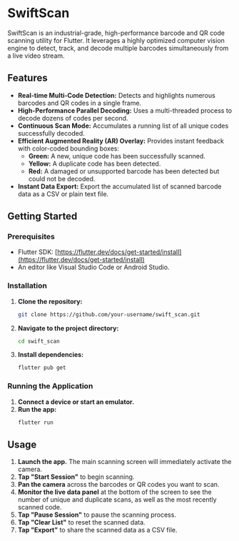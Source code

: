 # SwiftScan

SwiftScan is an industrial-grade, high-performance barcode and QR code scanning utility for Flutter. It leverages a highly optimized computer vision engine to detect, track, and decode multiple barcodes simultaneously from a live video stream.

## Features

- **Real-time Multi-Code Detection:** Detects and highlights numerous barcodes and QR codes in a single frame.
- **High-Performance Parallel Decoding:** Uses a multi-threaded process to decode dozens of codes per second.
- **Continuous Scan Mode:** Accumulates a running list of all unique codes successfully decoded.
- **Efficient Augmented Reality (AR) Overlay:** Provides instant feedback with color-coded bounding boxes:
    - **Green:** A new, unique code has been successfully scanned.
    - **Yellow:** A duplicate code has been detected.
    - **Red:** A damaged or unsupported barcode has been detected but could not be decoded.
- **Instant Data Export:** Export the accumulated list of scanned barcode data as a CSV or plain text file.

## Getting Started

### Prerequisites

- Flutter SDK: [https://flutter.dev/docs/get-started/install](https://flutter.dev/docs/get-started/install)
- An editor like Visual Studio Code or Android Studio.

### Installation

1. **Clone the repository:**
   ```bash
   git clone https://github.com/your-username/swift_scan.git
   ```
2. **Navigate to the project directory:**
   ```bash
   cd swift_scan
   ```
3. **Install dependencies:**
   ```bash
   flutter pub get
   ```

### Running the Application

1. **Connect a device or start an emulator.**
2. **Run the app:**
   ```bash
   flutter run
   ```

## Usage

1. **Launch the app.** The main scanning screen will immediately activate the camera.
2. **Tap "Start Session"** to begin scanning.
3. **Pan the camera** across the barcodes or QR codes you want to scan.
4. **Monitor the live data panel** at the bottom of the screen to see the number of unique and duplicate scans, as well as the most recently scanned code.
5. **Tap "Pause Session"** to pause the scanning process.
6. **Tap "Clear List"** to reset the scanned data.
7. **Tap "Export"** to share the scanned data as a CSV file.
